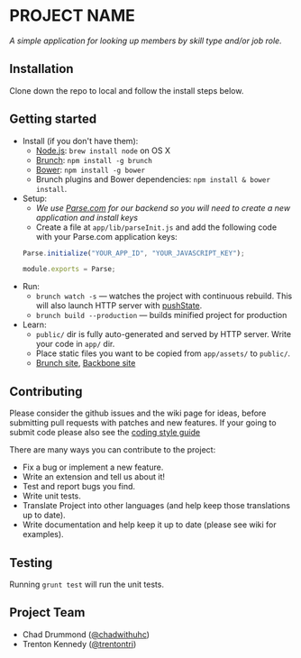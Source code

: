 PROJECT NAME
=========

_A simple application for looking up members by skill type and/or job role._

## Installation
Clone down the repo to local and follow the install steps below.

## Getting started

* Install (if you don't have them):
    * [Node.js](http://nodejs.org): `brew install node` on OS X
    * [Brunch](http://brunch.io): `npm install -g brunch`
    * [Bower](http://bower.io): `npm install -g bower`
    * Brunch plugins and Bower dependencies: `npm install & bower install`.
* Setup:
    * _We use [Parse.com](http://parse.com) for our backend so you will need to create a new application and install keys_
    * Create a file at `app/lib/parseInit.js` and add the following code with your Parse.com application keys:
    ```js
    Parse.initialize("YOUR_APP_ID", "YOUR_JAVASCRIPT_KEY");

    module.exports = Parse;
    ```
* Run:
    * `brunch watch -s` — watches the project with continuous rebuild. This will also launch HTTP server with [pushState](https://developer.mozilla.org/en-US/docs/Web/Guide/API/DOM/Manipulating_the_browser_history).
    * `brunch build --production` — builds minified project for production
* Learn:
    * `public/` dir is fully auto-generated and served by HTTP server.  Write your code in `app/` dir.
    * Place static files you want to be copied from `app/assets/` to `public/`.
    * [Brunch site](http://brunch.io), [Backbone site](http://backbonejs.org/)


## Contributing
Please consider the github issues and the wiki page for ideas, before submitting pull requests with patches and new features. If your going to submit code please also see the [coding style guide](https://github.com/airbnb/javascript)

There are many ways you can contribute to the project:

- Fix a bug or implement a new feature.
- Write an extension and tell us about it!
- Test and report bugs you find.
- Write unit tests.
- Translate Project into other languages (and help keep those translations up to date).
- Write documentation and help keep it up to date (please see wiki for examples).

## Testing
Running `grunt test` will run the unit tests.

## Project Team
* Chad Drummond ([@chadwithuhc](https://github.com/chadwithuhc))
* Trenton Kennedy ([@trentontri](https://github.com/trentontri))
